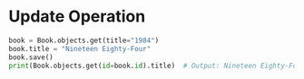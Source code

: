 # Update Operation

```python
book = Book.objects.get(title="1984")
book.title = "Nineteen Eighty-Four"
book.save()
print(Book.objects.get(id=book.id).title)  # Output: Nineteen Eighty-Four
